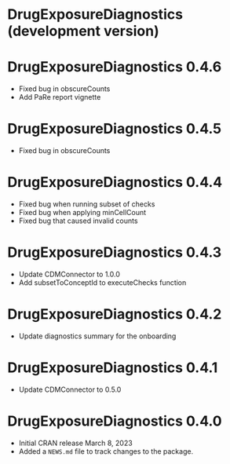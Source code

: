# DrugExposureDiagnostics (development version)

# DrugExposureDiagnostics 0.4.6
* Fixed bug in obscureCounts
* Add PaRe report vignette

# DrugExposureDiagnostics 0.4.5
* Fixed bug in obscureCounts

# DrugExposureDiagnostics 0.4.4

* Fixed bug when running subset of checks
* Fixed bug when applying minCellCount
* Fixed bug that caused invalid counts

# DrugExposureDiagnostics 0.4.3

* Update CDMConnector to 1.0.0
* Add subsetToConceptId to executeChecks function

# DrugExposureDiagnostics 0.4.2

* Update diagnostics summary for the onboarding

# DrugExposureDiagnostics 0.4.1

* Update CDMConnector to 0.5.0 

# DrugExposureDiagnostics 0.4.0

* Initial CRAN release March 8, 2023
* Added a `NEWS.md` file to track changes to the package.
